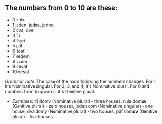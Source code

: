 ## The numbers from 0 to 10 are these:
* 0 nula
* 1 jeden, jedna, jedno
* 2 dva, dve
* 3 tri
* 4 štyri
* 5 päť
* 6 šesť
* 7 sedem
* 8 osem
* 9 deväť
* 10 desať

*Grammar note:* The case of the noun following the numbers changes. For 1, it's Nominative singular. For 2, 3, and 4, it's Nominative plural. For 0 and numbers from 5 upwards, it's Genitive plural.

* *Examples:* tri domy (Nominative plural) - three houses, nula dom**ov** (Genitive plural) - zero houses, jeden dom (Nominative singular) - one house, dva domy (Nominative plural) - two houses, päť dom**ov** (Genitive plural) - five houses.